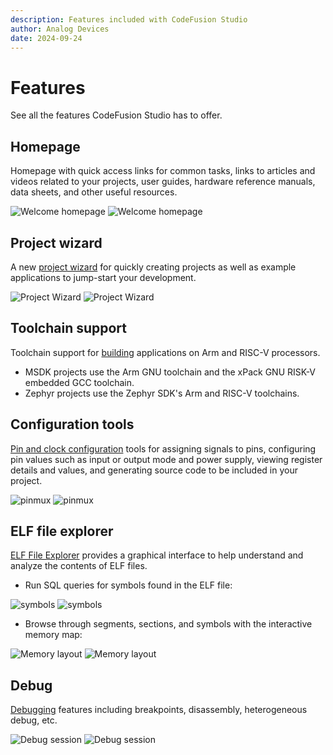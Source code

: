 ```yaml
---
description: Features included with CodeFusion Studio
author: Analog Devices
date: 2024-09-24
---
```


# Features

See all the features CodeFusion Studio has to offer.

## Homepage

Homepage with quick access links for common tasks, links to articles and videos related to your projects, user guides, hardware reference manuals, data sheets, and other useful resources.

![Welcome homepage](./images/welcome-homepage-light.png#only-light)
![Welcome homepage](./images/welcome-homepage-dark.png#only-dark)

## Project wizard

A new [project wizard](../projects/create-new-project.md) for quickly creating projects as well as example applications to jump-start your development.

![Project Wizard](./images/project-wizard-light.png#only-light)
![Project Wizard](./images/project-wizard-dark.png#only-dark)

## Toolchain support

Toolchain support for [building](../projects/tasks.md) applications on Arm and RISC-V processors.

- MSDK projects use the Arm GNU toolchain and the xPack GNU RISK-V embedded GCC toolchain.
- Zephyr projects use the Zephyr SDK's Arm and RISC-V toolchains.

## Configuration tools

[Pin  and clock configuration](../tools/config-tool/index.md) tools for assigning signals to pins, configuring pin values such as input or output mode and power supply, viewing register details and values, and generating source code to be included in your project.

![pinmux](../tools/config-tool/images/pinmux-light.png#only-light)
![pinmux](../tools/config-tool/images/pinmux-dark.png#only-dark)

## ELF file explorer

[ELF File Explorer](../tools/elf-file-explorer.md) provides a graphical interface to help understand and analyze the contents of ELF files.

- Run SQL queries for symbols found in the ELF file:

![symbols](./images/symbols-light.gif#only-light)
![symbols](./images/symbols-dark.gif#only-dark)

- Browse through segments, sections, and symbols with the interactive memory map:

![Memory layout](./images/memorylayout-light.gif#only-light)
![Memory layout](./images/memorylayout-dark.gif#only-dark)

## Debug

[Debugging](../debugging/index.md) features including breakpoints, disassembly, heterogeneous debug, etc.

![Debug session](../debugging/images/launch-debug-session-light.png#only-light)
![Debug session](../debugging/images/launch-debug-session-dark.png#only-dark)
